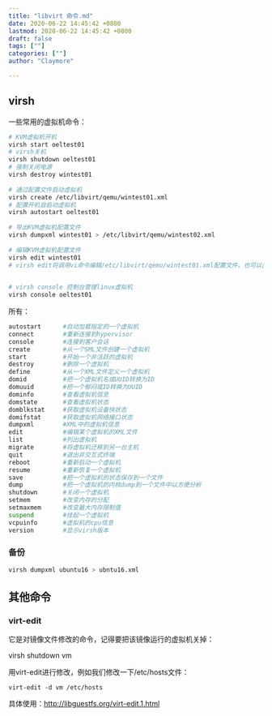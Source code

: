 ```yaml
---
title: "libvirt 命令.md"
date: 2020-06-22 14:45:42 +0800
lastmod: 2020-06-22 14:45:42 +0800
draft: false
tags: [""]
categories: [""]
author: "Claymore"

---
```






## virsh 

一些常用的虚拟机命令：

``` sh
# KVM虚拟机开机
virsh start oeltest01
# virsh关机
virsh shutdown oeltest01 
# 强制关闭电源
virsh destroy wintest01
 
# 通过配置文件启动虚拟机
virsh create /etc/libvirt/qemu/wintest01.xml
# 配置开机自启动虚拟机
virsh autostart oeltest01
 
# 导出KVM虚拟机配置文件
virsh dumpxml wintest01 > /etc/libvirt/qemu/wintest02.xml
 
# 编辑KVM虚拟机配置文件
virsh edit wintest01
# virsh edit将调用vi命令编辑/etc/libvirt/qemu/wintest01.xml配置文件。也可以直接通过vi命令进行编辑，修改，保存。

 
# virsh console 控制台管理linux虚拟机
virsh console oeltest01 
```



所有：

``` sh
autostart      #自动加载指定的一个虚拟机
connect        #重新连接到hypervisor
console        #连接到客户会话
create         #从一个SML文件创建一个虚拟机
start          #开始一个非活跃的虚拟机
destroy        #删除一个虚拟机
define         #从一个XML文件定义一个虚拟机
domid          #把一个虚拟机名或UUID转换为ID
domuuid        #把一个郁闷或ID转换为UUID
dominfo        #查看虚拟机信息
domstate       #查看虚拟机状态
domblkstat     #获取虚拟机设备快状态
domifstat      #获取虚拟机网络接口状态
dumpxml        #XML中的虚拟机信息
edit           #编辑某个虚拟机的XML文件
list           #列出虚拟机
migrate        #将虚拟机迁移到另一台主机
quit           #退出非交互式终端
reboot         #重新启动一个虚拟机
resume         #重新恢复一个虚拟机
save           #把一个虚拟机的状态保存到一个文件
dump           #把一个虚拟机的内核dump到一个文件中以方便分析
shutdown       #关闭一个虚拟机
setmem         #改变内存的分配
setmaxmem      #改变最大内存限制值
suspend        #挂起一个虚拟机
vcpuinfo       #虚拟机的cpu信息
version        #显示virsh版本
```



### 备份

```bash
virsh dumpxml ubuntu16 > ubntu16.xml
```



## 其他命令

### virt-edit

它是对镜像文件修改的命令，记得要把该镜像运行的虚拟机关掉：

virsh shutdown vm

用virt-edit进行修改，例如我们修改一下/etc/hosts文件：

`virt-edit -d vm /etc/hosts`

具体使用：http://libguestfs.org/virt-edit.1.html